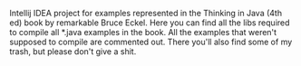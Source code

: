 Intellij IDEA project for examples represented in the Thinking in Java (4th ed) book by remarkable Bruce Eckel.
Here you can find all the libs required to compile all *.java examples in the book.
All the examples that weren't supposed to compile are commented out. There you'll also find some of my trash, but please don't give a shit.
